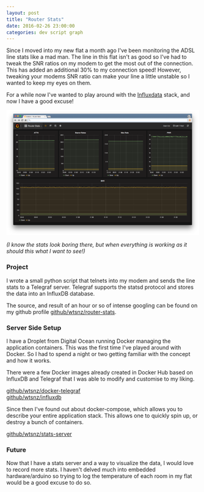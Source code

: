 ```yaml
---
layout: post
title: "Router Stats"
date: 2016-02-26 23:00:00
categories: dev script graph
---
```


Since I moved into my new flat a month ago I've been monitoring the ADSL line stats like a mad man.
The line in this flat isn't as good so I've had to tweak the SNR ratios on my modem to get the most out of the connection. This has added an additional 30% to my connection speed! However, tweaking your modems SNR ratio can make your line a little unstable so I wanted to keep my eyes on them.

For a while now I've wanted to play around with the [Influxdata](https://influxdata.com/) stack, and now I have a good excuse!

<img src="/img/grafana.png">

*(I know the stats look boring there, but when everything is working as it should this what I want to see!)*

### Project

I wrote a small python script that telnets into my modem and sends the line stats to a Telegraf server. Telegraf supports the statsd
protocol and stores the data into an InfluxDB database.

The source, and result of an hour or so of intense googling can be found on my github profile [github/wtsnz/router-stats](https://github.com/wtsnz/router-stats).

### Server Side Setup

I have a Droplet from Digital Ocean running Docker managing the application containers. This was the first time I've played around with Docker. So I had to spend a night or two getting familiar with the concept and how it works.

There were a few Docker images already created in Docker Hub based on InfluxDB and Telegraf that I was able to modify and customise to my liking.

[github/wtsnz/docker-telegraf](https://github.com/wtsnz/docker-telegraf) <br />[github/wtsnz/influxdb](https://github.com/wtsnz/influxdb)

Since then I've found out about docker-compose, which allows you to describe your entire application stack. This allows one to quickly spin up, or destroy a bunch of containers.

[github/wtsnz/stats-server](https://github.com/wtsnz/stats-server)

### Future

Now that I have a stats server and a way to visualize the data, I would love to record more stats. I haven't delved much into embedded hardware/arduino so trying to log the temperature of each room in my flat would be a good excuse to do so.
